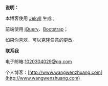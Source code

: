 **说明：**

本博客使用 [Jekyll](http://jekyllrb.com) 生成；

前端使用 [jQuery](http://jquery.com)、[Bootstrap](http://getbootstrap.com/2.3.2/)；

如果你喜欢，可以克隆任意的更改。

**联系我**

电子邮箱:1020304029@qq.com

个人博客：[http://www.wangwenzhuang.com](http://www.wangwenzhuang.com)
